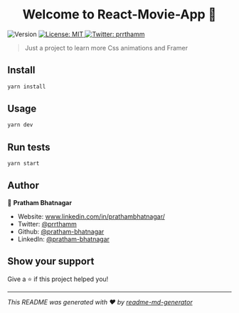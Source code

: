 <h1 align="center">Welcome to React-Movie-App 👋</h1>
<p>
  <img alt="Version" src="https://img.shields.io/badge/version-0.1.0-blue.svg?cacheSeconds=2592000" />
  <a href="#" target="_blank">
    <img alt="License: MIT" src="https://img.shields.io/badge/License-MIT-yellow.svg" />
  </a>
  <a href="https://twitter.com/prrthamm" target="_blank">
    <img alt="Twitter: prrthamm" src="https://img.shields.io/twitter/follow/prrthamm.svg?style=social" />
  </a>
</p>

> Just a project to learn more Css animations and Framer

## Install

```sh
yarn install
```

## Usage

```sh
yarn dev
```

## Run tests

```sh
yarn start
```

## Author

👤 **Pratham Bhatnagar**

* Website: www.linkedin.com/in/prathambhatnagar/
* Twitter: [@prrthamm](https://twitter.com/prrthamm)
* Github: [@pratham-bhatnagar](https://github.com/pratham-bhatnagar)
* LinkedIn: [@pratham-bhatnagar](https://linkedin.com/in/pratham-bhatnagar)

## Show your support

Give a ⭐️ if this project helped you!

***
_This README was generated with ❤️ by [readme-md-generator](https://github.com/kefranabg/readme-md-generator)_